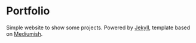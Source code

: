 # Portfolio

Simple website to show some projects. Powered by [Jekyll](https://jekyllrb.com/), template based on [Mediumish](https://github.com/wowthemesnet/mediumish-theme-jekyll).
